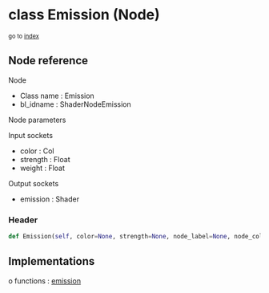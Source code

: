 # class Emission (Node)

<sub>go to [index](/docs/index.md)</sub>

## Node reference

Node
 - Class name : Emission
 - bl_idname : ShaderNodeEmission

Node parameters

Input sockets
 - color : Col
 - strength : Float
 - weight : Float

Output sockets
 - emission : Shader

### Header

``` python
def Emission(self, color=None, strength=None, node_label=None, node_color=None):
```

## Implementations

o functions : [emission](/docs/Shader_classes/emission.md)

